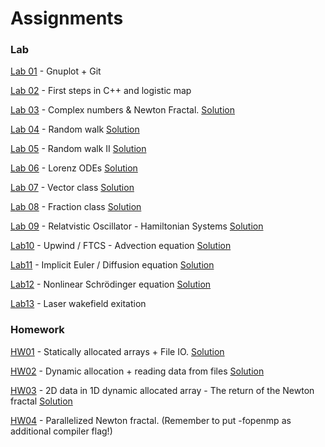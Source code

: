 # Assignments

### Lab 

[Lab 01](https://classroom.github.com/a/zuhw32qn) - Gnuplot + Git

[Lab 02](https://classroom.github.com/a/bawIC6R2) - First steps in C++ and logistic map

[Lab 03](https://classroom.github.com/a/zILzXYsN) - Complex numbers & Newton Fractal.  [Solution](https://github.com/TP1-HHU/lab3_sose21)

[Lab 04](https://classroom.github.com/a/QUDFPJkA) - Random walk  [Solution](https://github.com/TP1-HHU/lab4_sose21)

[Lab 05](https://classroom.github.com/a/RnOZn2Gc) - Random walk II [Solution](https://github.com/TP1-HHU/lab5_sose21)

[Lab 06](https://classroom.github.com/a/U3ou00re) - Lorenz ODEs [Solution](https://github.com/TP1-HHU/lab6_sose21)

[Lab 07](https://classroom.github.com/a/lNYzRWMC) - Vector class [Solution](https://github.com/TP1-HHU/lab7_sose21)

[Lab 08](https://classroom.github.com/a/-6f7cyKA) - Fraction class [Solution](https://github.com/TP1-HHU/lab8_sose21)

[Lab 09](https://classroom.github.com/a/sgtcCu6n) - Relatvistic Oscillator - Hamiltonian Systems  [Solution](https://github.com/TP1-HHU/lab9_sose21)

[Lab10](https://classroom.github.com/a/04PM6xaq) - Upwind / FTCS - Advection equation [Solution](https://github.com/TP1-HHU/lab10_sose21)

[Lab11](https://classroom.github.com/a/LX4fgCz7) - Implicit Euler / Diffusion equation [Solution](https://github.com/TP1-HHU/lab11_sose21)

[Lab12](https://classroom.github.com/a/Bjz4EDIY) - Nonlinear Schrödinger equation  [Solution](https://github.com/TP1-HHU/lab12_sose21)

[Lab13](https://classroom.github.com/a/ryQCppw8) - Laser wakefield exitation

### Homework

[HW01](https://classroom.github.com/a/Au6fSTSL) - Statically allocated arrays + File IO.  [Solution](https://github.com/TP1-HHU/hw1_SoSe21)

[HW02](https://classroom.github.com/a/BW-HWlzs) - Dynamic allocation + reading data from files  [Solution](https://github.com/TP1-HHU/hw2_SoSe21)

[HW03](https://classroom.github.com/a/3IVhslf0) - 2D data in 1D dynamic allocated array - The return of the Newton fractal [Solution](https://github.com/TP1-HHU/hw3_sose21)

[HW04](https://classroom.github.com/a/HiMaLdDb) - Parallelized Newton fractal. (Remember to put -fopenmp as additional compiler flag!)
